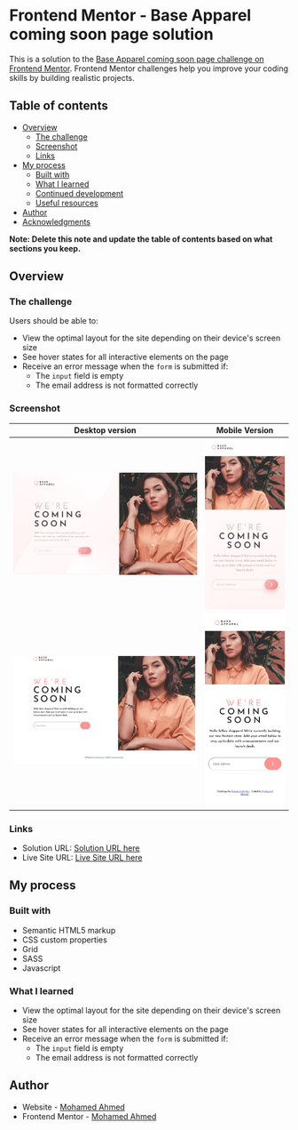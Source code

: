 # Frontend Mentor - Base Apparel coming soon page solution

This is a solution to the [Base Apparel coming soon page challenge on Frontend Mentor](https://www.frontendmentor.io/challenges/base-apparel-coming-soon-page-5d46b47f8db8a7063f9331a0). Frontend Mentor challenges help you improve your coding skills by building realistic projects.

## Table of contents

- [Overview](#overview)
  - [The challenge](#the-challenge)
  - [Screenshot](#screenshot)
  - [Links](#links)
- [My process](#my-process)
  - [Built with](#built-with)
  - [What I learned](#what-i-learned)
  - [Continued development](#continued-development)
  - [Useful resources](#useful-resources)
- [Author](#author)
- [Acknowledgments](#acknowledgments)

**Note: Delete this note and update the table of contents based on what sections you keep.**

## Overview

### The challenge

Users should be able to:

- View the optimal layout for the site depending on their device's screen size
- See hover states for all interactive elements on the page
- Receive an error message when the `form` is submitted if:
  - The `input` field is empty
  - The email address is not formatted correctly

### Screenshot

| Desktop version                                     |                   Mobile Version                   |
| --------------------------------------------------- | :------------------------------------------------: |
| ![Solution Screenshot](./design/desktop-design.jpg) | ![Solution Screenshot](./design/mobile-design.jpg) |
| ![Solution Screenshot](./screenshot/desktop.png)    |  ![Solution Screenshot](./screenshot/mobile.png)   |

### Links

- Solution URL: [Solution URL here](https://github.com/mnsa2020/base-apparel-coming-soon-master)
- Live Site URL: [Live Site URL here](https://mnsa2020.github.io/base-apparel-coming-soon-master/)

## My process

### Built with

- Semantic HTML5 markup
- CSS custom properties
- Grid
- SASS
- Javascript

### What I learned

- View the optimal layout for the site depending on their device's screen size
- See hover states for all interactive elements on the page
- Receive an error message when the `form` is submitted if:
  - The `input` field is empty
  - The email address is not formatted correctly

## Author

- Website - [Mohamed Ahmed](https://github.com/mnsa2020)
- Frontend Mentor - [Mohamed Ahmed](https://www.frontendmentor.io/profile/mnsa2020)
